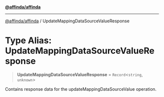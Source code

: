 [**@affinda/affinda**](../README.md)

***

[@affinda/affinda](../globals.md) / UpdateMappingDataSourceValueResponse

# Type Alias: UpdateMappingDataSourceValueResponse

> **UpdateMappingDataSourceValueResponse** = `Record`\<`string`, `unknown`\>

Contains response data for the updateMappingDataSourceValue operation.
